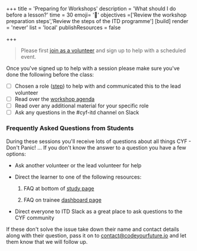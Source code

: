 +++
title = 'Preparing for Workshops'
description = 'What should I do before a lesson?'
time = 30
emoji= '🧰'
objectives =['Review the workshop preparation steps','Review the steps of the ITD programme']
[build]
  render = 'never'
  list = 'local'
  publishResources = false

+++

> Please first [join as a volunteer](https://codeyourfuture.io/volunteers/) and sign up to help with a scheduled event.

Once you've signed up to help with a session please make sure you've done the following before the class:

- [ ] Chosen a role ([step](../../steps)) to help with and communicated this to the lead volunteer
- [ ] Read over the [workshop agenda](./workshop-plan)
- [ ] Read over any additional material for your specific role
- [ ] Ask any questions in the #cyf-itd channel on Slack

### Frequently Asked Questions from Students

During these sessions you'll receive lots of questions about all things CYF - Don't Panic! ... If you don't know the answer to a question you have a few options:

- Ask another volunteer or the lead volunteer for help

- Direct the learner to one of the following resources:

  1. FAQ at bottom of [study page](https://codeyourfuture.io/become-a-student/)

  2. FAQ on trainee [dashboard page](https://course1.codeyourfuture.io/dashboard)

- Direct everyone to ITD Slack as a great place to ask questions to the CYF community

If these don't solve the issue take down their name and contact details along with their question, pass it on to contact@codeyourfuture.io and let them know that we will follow up.
